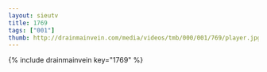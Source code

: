 ```yaml
--- 
layout: sieutv
title: 1769
tags: ["001"]
thumb: http://drainmainvein.com/media/videos/tmb/000/001/769/player.jpg
---
```

{% include drainmainvein key="1769" %} 
